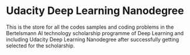# Udacity Deep Learning Nanodegree
This is the store for all the codes samples and coding problems in the Bertelsmann AI technology scholarship programme of Deep Learning and including Udacity Deep Learning Nanodegree after successfully getting selected for the scholarship.

